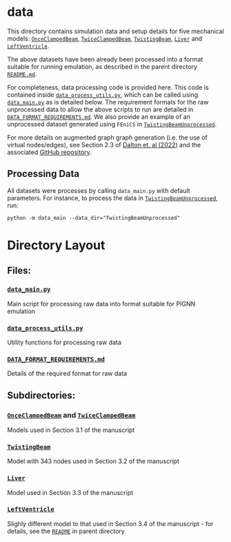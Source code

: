 # data

This directory contains simulation data and setup details for five mechanical models: [``OnceClampedBeam``](OnceClampedBeam), [``TwiceClampedBeam``](TwiceClampedBeam), [``TwistingBeam``](TwistingBeam), [``Liver``](Liver) and [``LeftVentricle``](LeftVentricle).

The above datasets have been already been processed into a format suitable for running emulation, as described in the parent directory [``README.md``](/README.md).

For completeness, data processing code is provided here. This code is contained inside [``data_process_utils.py``](data_process_utils.py), which can be called using [``data_main.py``](data_main.py) as is detailed below. The requirement formats for the raw unprocessed data to allow the above scripts to run are detailed in [``DATA_FORMAT_REQUIREMENTS.md``](DATA_FORMAT_REQUIREMENTS.md). We also provide an example of an unprocessed dataset generated using ``FEniCS`` in [``TwistingBeamUnprocessed``](TwistingBeamUnprocessed).

For more details on augmented graph graph generation (i.e. the use of virtual nodes/edges), see Section 2.3 of [Dalton et. al (2022)](https://doi.org/10.1016/j.cma.2022.115645) and the associated [GitHub repository](https://github.com/dodaltuin/passive-lv-gnn-emul).

## Processing Data

All datasets were processes by calling ``data_main.py`` with default parameters. For instance, to process the data in [``TwistingBeamUnprocessed``](TwistingBeamUnprocessed), run:

```
python -m data_main --data_dir="TwistingBeamUnprocessed"
```


# Directory Layout

## Files:

### [``data_main.py``](data_main.py)

Main script for processing raw data into format suitable for PIGNN emulation

### [``data_process_utils.py``](data_process_utils.py)

Utility functions for processing raw data

### [``DATA_FORMAT_REQUIREMENTS.md``](DATA_FORMAT_REQUIREMENTS.md)

Details of the required format for raw data

## Subdirectories:


### [``OnceClampedBeam``](OnceClampedBeam) and [``TwiceClampedBeam``](TwiceClampedBeam)

Models used in Section 3.1 of the manuscript

### [``TwistingBeam``](TwistingBeam) 

Model with 343 nodes used in Section 3.2 of the manuscript

### [``Liver``](Liver)

Model used in Section 3.3 of the manuscript

### [``LeftVentricle``](LeftVentricle)

Slighly different model to that used in Section 3.4 of the manuscript - for details, see the [``README``](/README) in parent directory

